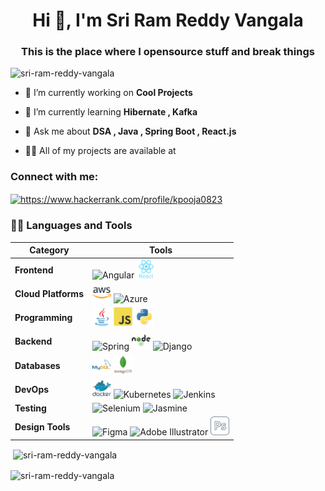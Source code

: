<h1 align="center">Hi 👋, I'm Sri Ram Reddy Vangala</h1>
<h3 align="center">This is the place where I opensource stuff and break things</h3>

<p align="left"> <img src="https://komarev.com/ghpvc/?username=sri-ram-reddy-vangala&label=Profile%20views&color=0e75b6&style=flat" alt="sri-ram-reddy-vangala" /> </p>

- 🔭 I’m currently working on **Cool Projects**

- 🌱 I’m currently learning **Hibernate , Kafka**

- 💬 Ask me about **DSA , Java , Spring Boot , React.js**

- 👨‍💻 All of my projects are available at  

<h3 align="left">Connect with me:</h3>
<p align="left">
<a href="https://www.hackerrank.com/https://www.hackerrank.com/profile/kpooja0823" target="blank"><img align="center" src="https://raw.githubusercontent.com/rahuldkjain/github-profile-readme-generator/master/src/images/icons/Social/hackerrank.svg" alt="https://www.hackerrank.com/profile/kpooja0823" height="30" width="40" /></a>
</p>
 <h3> 👨‍💻 Languages and Tools  </h3>

| Category             | Tools                                                                                                             |
|----------------------|-------------------------------------------------------------------------------------------------------------------|
| **Frontend**         | <img src="https://angular.io/assets/images/logos/angular/angular.svg" alt="Angular" width="30"/> <img src="https://raw.githubusercontent.com/devicons/devicon/master/icons/react/react-original-wordmark.svg" alt="React" width="30"/> |
| **Cloud Platforms**  | <img src="https://raw.githubusercontent.com/devicons/devicon/master/icons/amazonwebservices/amazonwebservices-original-wordmark.svg" alt="AWS" width="30"/> <img src="https://www.vectorlogo.zone/logos/microsoft_azure/microsoft_azure-icon.svg" alt="Azure" width="30"/> |
| **Programming**      | <img src="https://raw.githubusercontent.com/devicons/devicon/master/icons/java/java-original.svg" alt="Java" width="30"/> <img src="https://raw.githubusercontent.com/devicons/devicon/master/icons/javascript/javascript-original.svg" alt="JavaScript" width="30"/> <img src="https://raw.githubusercontent.com/devicons/devicon/master/icons/python/python-original.svg" alt="Python" width="30"/> |
| **Backend**          | <img src="https://www.vectorlogo.zone/logos/springio/springio-icon.svg" alt="Spring" width="30"/> <img src="https://raw.githubusercontent.com/devicons/devicon/master/icons/nodejs/nodejs-original-wordmark.svg" alt="Node.js" width="30"/> <img src="https://cdn.worldvectorlogo.com/logos/django.svg" alt="Django" width="30"/> |
| **Databases**        | <img src="https://raw.githubusercontent.com/devicons/devicon/master/icons/mysql/mysql-original-wordmark.svg" alt="MySQL" width="30"/> <img src="https://raw.githubusercontent.com/devicons/devicon/master/icons/mongodb/mongodb-original-wordmark.svg" alt="MongoDB" width="30"/> |
| **DevOps**           | <img src="https://raw.githubusercontent.com/devicons/devicon/master/icons/docker/docker-original-wordmark.svg" alt="Docker" width="30"/> <img src="https://www.vectorlogo.zone/logos/kubernetes/kubernetes-icon.svg" alt="Kubernetes" width="30"/> <img src="https://www.vectorlogo.zone/logos/jenkins/jenkins-icon.svg" alt="Jenkins" width="30"/> |
| **Testing**          | <img src="https://raw.githubusercontent.com/detain/svg-logos/780f25886640cef088af994181646db2f6b1a3f8/svg/selenium-logo.svg" alt="Selenium" width="30"/> <img src="https://www.vectorlogo.zone/logos/jasmine/jasmine-icon.svg" alt="Jasmine" width="30"/> |
| **Design Tools**     | <img src="https://www.vectorlogo.zone/logos/figma/figma-icon.svg" alt="Figma" width="30"/> <img src="https://www.vectorlogo.zone/logos/adobe_illustrator/adobe_illustrator-icon.svg" alt="Adobe Illustrator" width="30"/> <img src="https://raw.githubusercontent.com/devicons/devicon/master/icons/photoshop/photoshop-line.svg" alt="Photoshop" width="30"/> |



<p>&nbsp;<img align="center" src="https://github-readme-stats.vercel.app/api?username=sri-ram-reddy-vangala&show_icons=true&locale=en" alt="sri-ram-reddy-vangala" /></p>

<p><img align="center" src="https://github-readme-streak-stats.herokuapp.com/?user=sri-ram-reddy-vangala&" alt="sri-ram-reddy-vangala" /></p>

